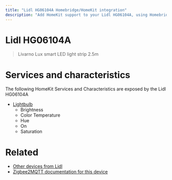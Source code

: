 ```yaml
---
title: "Lidl HG06104A Homebridge/HomeKit integration"
description: "Add HomeKit support to your Lidl HG06104A, using Homebridge, Zigbee2MQTT and homebridge-z2m."
---
```

<!---
This file has been GENERATED using src/docgen/docgen.ts
DO NOT EDIT THIS FILE MANUALLY!
-->
# Lidl HG06104A
> Livarno Lux smart LED light strip 2.5m


# Services and characteristics
The following HomeKit Services and Characteristics are exposed by
the Lidl HG06104A

* [Lightbulb](../../light.md)
  * Brightness
  * Color Temperature
  * Hue
  * On
  * Saturation


# Related
* [Other devices from Lidl](../index.md#lidl)
* [Zigbee2MQTT documentation for this device](https://www.zigbee2mqtt.io/devices/HG06104A.html)